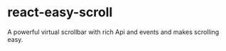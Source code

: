 # react-easy-scroll
A powerful virtual scrollbar with rich Api and events and makes scrolling easy.
